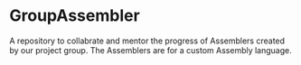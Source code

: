 # GroupAssembler
A repository to collabrate and mentor the progress of Assemblers created by our project group. The Assemblers are for a custom Assembly language. 
